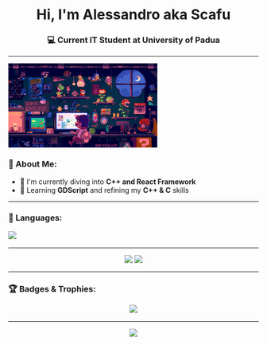 <h1 align="center">Hi, I'm Alessandro aka Scafu</h1>
<h3 align="center">💻 Current IT Student at University of Padua</h3>

---

<p align="left">
  <img src="https://raw.githubusercontent.com/scafu/scafu/main/mainGithub.gif" alt="Chill Mario Pixel Art" width="300" style="display:inline-block; vertical-align: middle;"/>
  <span style="display:inline-block; vertical-align: middle; margin-left: 20px;">
    <h3>🧠 About Me:</h3>
    <ul>
      <li>🔭 I'm currently diving into <strong>C++ and React Framework</strong></li>
      <li>🌱 Learning <strong>GDScript</strong> and refining my <strong>C++ & C</strong> skills</li>
    </ul>
  </span>
</p>

---

### 🧰 Languages:
<p align="left">
  <img src="https://skillicons.dev/icons?i=c,cpp,dart,flutter,firebase,git,qt&theme=dark" />
</p>

---

<div align="center">
    <img src="https://github-readme-stats.vercel.app/api?username=scafu&show_icons=true&theme=tokyonight&hide_border=true" width="51%"/>
    <img src="https://github-readme-stats.vercel.app/api/top-langs/?username=scafu&layout=compact&theme=tokyonight&hide_border=true" width="46%"/>
</div>

---

### 🏆 Badges & Trophies:
<p align="center">
  <img src="https://github-profile-trophy.vercel.app/?username=scafu&theme=onedark&no-bg=true&no-frame=true&column=7"/>
</p>

---

<div align="center">
  <img src="https://capsule-render.vercel.app/api?type=waving&color=8aadf4&height=150&section=footer"/>
</div>






